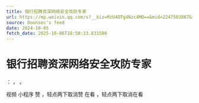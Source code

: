 ```yaml
---
title: 银行招聘资深网络安全攻防专家
url: https://mp.weixin.qq.com/s?__biz=MzU4OTg4Nzc4MQ==&mid=2247503867&idx=1&sn=0244b73a887c7eddf8d4949fc36db49b
source: Doonsec's feed
date: 2024-10-05
fetch_date: 2025-10-06T18:50:33.831500
---
```


# 银行招聘资深网络安全攻防专家

：
，
。

视频
小程序
赞
，轻点两下取消赞
在看
，轻点两下取消在看